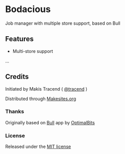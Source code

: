 # Bodacious

Job manager with multiple store support, based on Bull


## Features

* Multi-store support

...


## Credits

Initiated by Makis Tracend ( [@tracend](https://github.com/tracend) )

Distributed through [Makesites.org](http://makesites.org)

### Thanks

Originally based on [Bull](https://github.com/OptimalBits/bull) app by [OptimalBits](https://github.com/OptimalBits)

### License

Released under the [MIT license](http://makesites.org/licenses/MIT)
